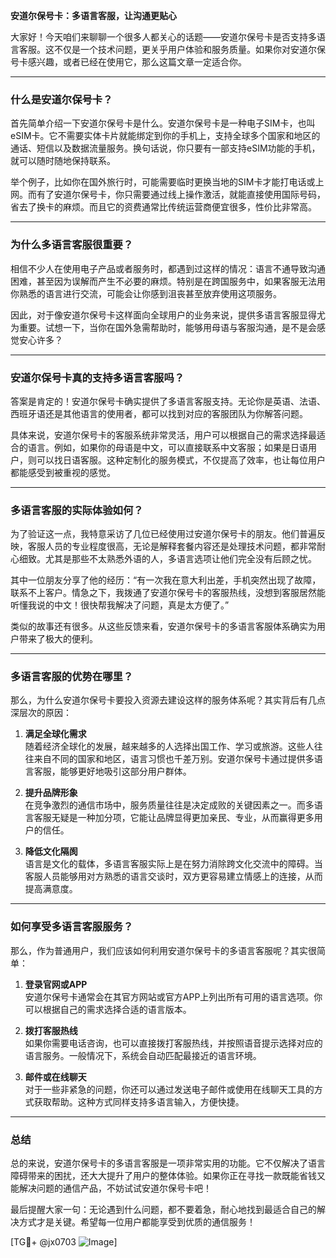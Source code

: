 **安道尔保号卡：多语言客服，让沟通更贴心**

大家好！今天咱们来聊聊一个很多人都关心的话题——安道尔保号卡是否支持多语言客服。这不仅是一个技术问题，更关乎用户体验和服务质量。如果你对安道尔保号卡感兴趣，或者已经在使用它，那么这篇文章一定适合你。

---

### **什么是安道尔保号卡？**

首先简单介绍一下安道尔保号卡是什么。安道尔保号卡是一种电子SIM卡，也叫eSIM卡。它不需要实体卡片就能绑定到你的手机上，支持全球多个国家和地区的通话、短信以及数据流量服务。换句话说，你只要有一部支持eSIM功能的手机，就可以随时随地保持联系。

举个例子，比如你在国外旅行时，可能需要临时更换当地的SIM卡才能打电话或上网。而有了安道尔保号卡，你只需要通过线上操作激活，就能直接使用国际号码，省去了换卡的麻烦。而且它的资费通常比传统运营商便宜很多，性价比非常高。

---

### **为什么多语言客服很重要？**

相信不少人在使用电子产品或者服务时，都遇到过这样的情况：语言不通导致沟通困难，甚至因为误解而产生不必要的麻烦。特别是在跨国服务中，如果客服无法用你熟悉的语言进行交流，可能会让你感到沮丧甚至放弃使用这项服务。

因此，对于像安道尔保号卡这样面向全球用户的业务来说，提供多语言客服显得尤为重要。试想一下，当你在国外急需帮助时，能够用母语与客服沟通，是不是会感觉安心许多？

---

### **安道尔保号卡真的支持多语言客服吗？**

答案是肯定的！安道尔保号卡确实提供了多语言客服支持。无论你是英语、法语、西班牙语还是其他语言的使用者，都可以找到对应的客服团队为你解答问题。

具体来说，安道尔保号卡的客服系统非常灵活，用户可以根据自己的需求选择最适合的语言。例如，如果你的母语是中文，可以直接联系中文客服；如果是日语用户，则可以找日语客服。这种定制化的服务模式，不仅提高了效率，也让每位用户都能感受到被重视的感觉。

---

### **多语言客服的实际体验如何？**

为了验证这一点，我特意采访了几位已经使用过安道尔保号卡的朋友。他们普遍反映，客服人员的专业程度很高，无论是解释套餐内容还是处理技术问题，都非常耐心细致。尤其是那些不太熟悉外语的人，多语言选项让他们完全没有后顾之忧。

其中一位朋友分享了他的经历：“有一次我在意大利出差，手机突然出现了故障，联系不上客户。情急之下，我拨通了安道尔保号卡的客服热线，没想到客服居然能听懂我说的中文！很快帮我解决了问题，真是太方便了。”

类似的故事还有很多。从这些反馈来看，安道尔保号卡的多语言客服体系确实为用户带来了极大的便利。

---

### **多语言客服的优势在哪里？**

那么，为什么安道尔保号卡要投入资源去建设这样的服务体系呢？其实背后有几点深层次的原因：

1. **满足全球化需求**  
   随着经济全球化的发展，越来越多的人选择出国工作、学习或旅游。这些人往往来自不同的国家和地区，语言习惯也千差万别。安道尔保号卡通过提供多语言客服，能够更好地吸引这部分用户群体。

2. **提升品牌形象**  
   在竞争激烈的通信市场中，服务质量往往是决定成败的关键因素之一。而多语言客服无疑是一种加分项，它能让品牌显得更加亲民、专业，从而赢得更多用户的信任。

3. **降低文化隔阂**  
   语言是文化的载体，多语言客服实际上是在努力消除跨文化交流中的障碍。当客服人员能够用对方熟悉的语言交谈时，双方更容易建立情感上的连接，从而提高满意度。

---

### **如何享受多语言客服服务？**

那么，作为普通用户，我们应该如何利用安道尔保号卡的多语言客服呢？其实很简单：

1. **登录官网或APP**  
   安道尔保号卡通常会在其官方网站或官方APP上列出所有可用的语言选项。你可以根据自己的需求选择合适的语言版本。

2. **拨打客服热线**  
   如果你需要电话咨询，也可以直接拨打客服热线，并按照语音提示选择对应的语言服务。一般情况下，系统会自动匹配最接近的语言环境。

3. **邮件或在线聊天**  
   对于一些非紧急的问题，你还可以通过发送电子邮件或使用在线聊天工具的方式获取帮助。这种方式同样支持多语言输入，方便快捷。

---

### **总结**

总的来说，安道尔保号卡的多语言客服是一项非常实用的功能。它不仅解决了语言障碍带来的困扰，还大大提升了用户的整体体验。如果你正在寻找一款既能省钱又能解决问题的通信产品，不妨试试安道尔保号卡吧！

最后提醒大家一句：无论遇到什么问题，都不要着急，耐心地找到最适合自己的解决方式才是关键。希望每一位用户都能享受到优质的通信服务！

[TG💪+ @jx0703 ![Image](https://github.com/user-attachments/assets/dbca1d08-cadb-493c-b0ec-ad6f7a83f270)]